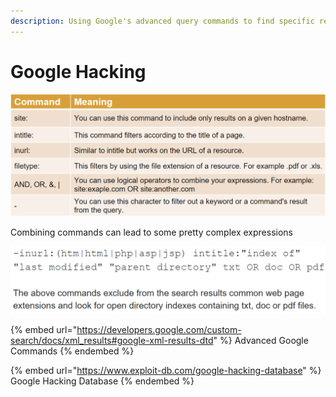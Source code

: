 ```yaml
---
description: Using Google's advanced query commands to find specific resources
---
```


# Google Hacking

![](<../../../../.gitbook/assets/image (4) (1) (1).png>)

Combining commands can lead to some pretty complex expressions

![](<../../../../.gitbook/assets/image (3) (1).png>)

{% embed url="https://developers.google.com/custom-search/docs/xml_results#google-xml-results-dtd" %}
Advanced Google Commands
{% endembed %}

{% embed url="https://www.exploit-db.com/google-hacking-database" %}
Google Hacking Database
{% endembed %}
